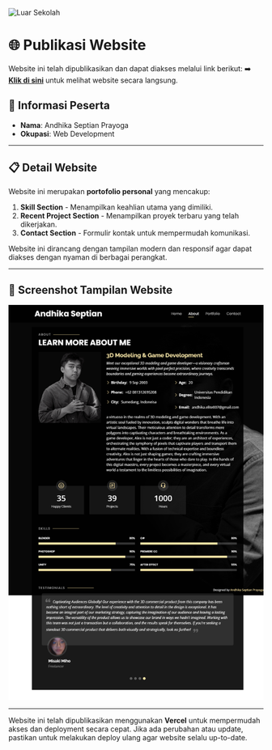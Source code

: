 ![Luar Sekolah](https://www.luarsekolah.com/images/svg/logo.svg)

# 🌐 Publikasi Website
Website ini telah dipublikasikan dan dapat diakses melalui link berikut:
➡️ **[Klik di sini](https://personal-three-hazel.vercel.app/)** untuk melihat website secara langsung.

## 📌 Informasi Peserta
- **Nama**: Andhika Septian Prayoga  
- **Okupasi**: Web Development  

---

## 📋 Detail Website
Website ini merupakan **portofolio personal** yang mencakup:
1. **Skill Section** - Menampilkan keahlian utama yang dimiliki.
2. **Recent Project Section** - Menampilkan proyek terbaru yang telah dikerjakan.
3. **Contact Section** - Formulir kontak untuk mempermudah komunikasi.

Website ini dirancang dengan tampilan modern dan responsif agar dapat diakses dengan nyaman di berbagai perangkat.

---

## 📸 Screenshot Tampilan Website
![Screenshot Tampilan Website](sspicture.png)

---

Website ini telah dipublikasikan menggunakan **Vercel** untuk mempermudah akses dan deployment secara cepat. Jika ada perubahan atau update, pastikan untuk melakukan deploy ulang agar website selalu up-to-date.
